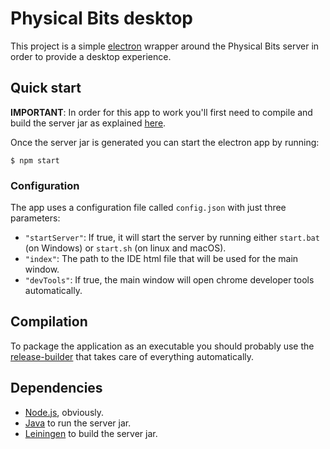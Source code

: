 # Physical Bits desktop

This project is a simple [electron](https://www.electronjs.org/) wrapper around the Physical Bits server in order to provide a desktop experience.

## Quick start

__IMPORTANT__: In order for this app to work you'll first need to compile and build the server jar as explained [here](https://github.com/GIRA/PhysicalBits/tree/master/middleware/server#compilation).

Once the server jar is generated you can start the electron app by running:

    $ npm start

### Configuration

The app uses a configuration file called `config.json` with just three parameters:

* `"startServer"`: If true, it will start the server by running either `start.bat` (on Windows) or `start.sh` (on linux and macOS).
* `"index"`: The path to the IDE html file that will be used for the main window.
* `"devTools"`: If true, the main window will open chrome developer tools automatically.

## Compilation

To package the application as an executable you should probably use the [release-builder](https://github.com/GIRA/PhysicalBits/tree/master/release-builder) that takes care of everything automatically.

## Dependencies

* [Node.js](https://nodejs.org/), obviously.
* [Java](https://openjdk.java.net/) to run the server jar.
* [Leiningen](https://leiningen.org/) to build the server jar.
